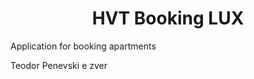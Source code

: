 <h1 align="center">HVT Booking LUX</h1>
Application for booking apartments

Teodor Penevski e zver

